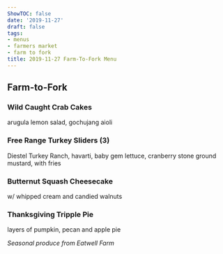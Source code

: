 ```yaml
---
ShowTOC: false
date: '2019-11-27'
draft: false
tags:
- menus
- farmers market
- farm to fork
title: 2019-11-27 Farm-To-Fork Menu
---
```


## Farm\-to\-Fork

### Wild Caught Crab Cakes

arugula lemon salad, gochujang aioli

### Free Range Turkey Sliders \(3\)

Diestel Turkey Ranch, havarti, baby gem lettuce,
cranberry stone ground mustard, with fries

### Butternut Squash Cheesecake

w/ whipped cream and candied walnuts

### Thanksgiving Tripple Pie

layers of pumpkin, pecan and apple pie


*Seasonal produce from Eatwell Farm*
